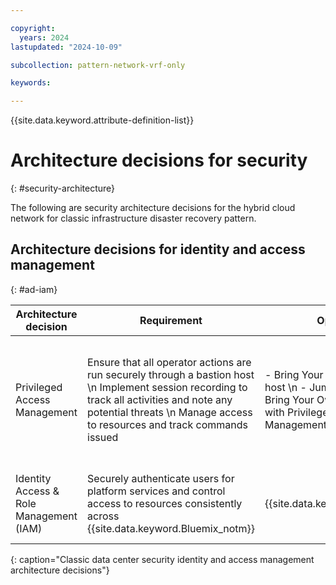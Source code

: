 ```yaml
---

copyright:
  years: 2024
lastupdated: "2024-10-09"

subcollection: pattern-network-vrf-only

keywords:

---
```


{{site.data.keyword.attribute-definition-list}}

# Architecture decisions for security
{: #security-architecture}

The following are security architecture decisions for the hybrid cloud network for classic infrastructure disaster recovery pattern.

## Architecture decisions for identity and access management
{: #ad-iam}

| Architecture decision               | Requirement                                                                                                                                                                                                            | Options                                                                                             | Decision                    | Rationale                                                                                                                                                                                                                                                                                      |
|-----------------------------------------|----------------------------------------------------------------------------------------------------------------------------------------------------------------------------------------------------------------------------|---------------------------------------------------------------------------------------------------------|---------------------------------|----------------------------------------------------------------------------------------------------------------------------------------------------------------------------------------------------------------------------------------------------------------------------------------------------|
| Privileged Access Management            | Ensure that all operator actions are run securely through a bastion host  \n Implement session recording to track all activities and note any potential threats  \n Manage access to resources and track commands issued | - Bring Your Own bastion host  \n - Jump server  \n - Bring Your Own bastion host with Privileged Access Management (PAM) software | Bring Your Own bastion host or jump server | The bastion host or jump server is a Virtual Server instance that is provisioned through SSH over a private network to securely access resources within the {{site.data.keyword.Bluemix_notm}} private network.  \n \n Using PAM software is recommended when session recording, tracking, and managing all access is required. |
| Identity Access & Role Management (IAM) | Securely authenticate users for platform services and control access to resources consistently across {{site.data.keyword.Bluemix_notm}}                                                                                                            | {{site.data.keyword.iamshort}}                                                                                           | {{site.data.keyword.iamshort}}                   | Use IAM access policies to assign users, service IDs, and trusted profiles access to resources within the {{site.data.keyword.Bluemix_notm}} account.                                                                                                                                                                       |
{: caption="Classic data center security identity and access management architecture decisions"}
